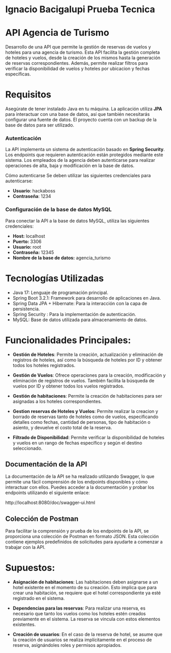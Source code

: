 # Ignacio Bacigalupi Prueba Tecnica

# API Agencia de Turismo

Desarrollo de una API que permite la gestión de reservas de vuelos y hoteles para una agencia de turismo. Esta API facilita la gestión completa de hoteles y vuelos, desde la creación de los mismos hasta la generación de reservas correspondientes. Además, permite realizar filtros para verificar la disponibilidad de vuelos y hoteles por ubicacion y fechas específicas.

# Requisitos

Asegúrate de tener instalado Java en tu máquina. La aplicación utiliza **JPA** para interactuar con una base de datos, así que también necesitarás configurar una fuente de datos. El proyecto cuenta con un backup de la base de datos para ser utilizado.

### Autenticación

La API implementa un sistema de autenticación basado en **Spring Security**. Los endpoints que requieren autenticación están protegidos mediante este sistema. Los empleados de la agencia deben autenticarse para realizar operaciones de alta, baja y modificación en la base de datos.

Cómo autenticarse
Se deben utilizar las siguientes credenciales para autenticarse:

- **Usuario**: hackaboss
- **Contraseña**: 1234

### Configuración de la base de datos MySQL

Para conectar la API a la base de datos MySQL, utiliza las siguientes credenciales:

- **Host:** localhost
- **Puerto:** 3306
- **Usuario:** root
- **Contraseña:** 12345
- **Nombre de la base de datos:** agencia_turismo

# Tecnologías Utilizadas

- Java 17: Lenguaje de programación principal.
- Spring Boot 3.2.1: Framework para desarrollo de aplicaciones en Java.
- Spring Data JPA + Hibernate: Para la interacción con la capa de persistencia.
- Spring Security : Para la implementación de autenticación.
- MySQL: Base de datos utilizada para almacenamiento de datos.

# Funcionalidades Principales:

- **Gestión de Hoteles**: Permite la creación, actualización y eliminación de registros de hoteles, así como la búsqueda de hoteles por ID y obtener todos los hoteles registrados.

- **Gestión de Vuelos**: Ofrece operaciones para la creación, modificación y eliminación de registros de vuelos. También facilita la búsqueda de vuelos por ID y obtener todos los vuelos registrados.

- **Gestión de habitaciones**: Permite la creación de habitaciones para ser asignadas a los hoteles correspondientes.

- **Gestion reservas de Hoteles y Vuelos**: Permite realizar la creacion y borrado de reservas tanto de hoteles como de vuelos, especificando detalles como fechas, cantidad de personas, tipo de habitación o asiento, y devuelve el costo total de la reserva.

- **Filtrado de Disponibilidad**: Permite verificar la disponibilidad de hoteles y vuelos en un rango de fechas específico y según el destino seleccionado.

## Documentación de la API

La documentación de la API se ha realizado utilizando Swagger, lo que permite una fácil comprensión de los endpoints disponibles y cómo interactuar con ellos. Puedes acceder a la documentación y probar los endpoints utilizando el siguiente enlace:

http://localhost:8080/doc/swagger-ui.html

## Colección de Postman

Para facilitar la comprensión y prueba de los endpoints de la API, se proporciona una colección de Postman en formato JSON. Esta colección contiene ejemplos predefinidos de solicitudes para ayudarte a comenzar a trabajar con la API.

# Supuestos:

- **Asignación de habitaciones**: Las habitaciones deben asignarse a un hotel existente en el momento de su creación. Esto implica que para crear una habitación, se requiere que el hotel correspondiente ya esté registrado en el sistema.

- **Dependencias para las reservas**: Para realizar una reserva, es necesario que tanto los vuelos como los hoteles estén creados previamente en el sistema. La reserva se vincula con estos elementos existentes.

- **Creación de usuarios**: En el caso de la reserva de hotel, se asume que la creación de usuarios se realiza implícitamente en el proceso de reserva, asignándoles roles y permisos apropiados.
